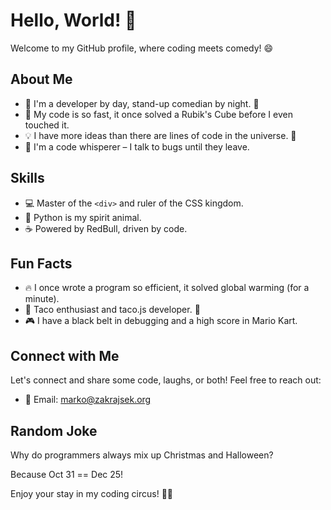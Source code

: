 # Hello, World! 👋

Welcome to my GitHub profile, where coding meets comedy! 😄

## About Me

- 🤖 I'm a developer by day, stand-up comedian by night. 🎤
- 🚀 My code is so fast, it once solved a Rubik's Cube before I even touched it.
- 💡 I have more ideas than there are lines of code in the universe. 💭
- 🌟 I'm a code whisperer – I talk to bugs until they leave.

## Skills

- 💻 Master of the `<div>` and ruler of the CSS kingdom.
- 🐍 Python is my spirit animal.
- ☕ Powered by RedBull, driven by code.

## Fun Facts

- 🔥 I once wrote a program so efficient, it solved global warming (for a minute).
- 🌮 Taco enthusiast and taco.js developer. 🌮
- 🎮 I have a black belt in debugging and a high score in Mario Kart.

## Connect with Me

Let's connect and share some code, laughs, or both! Feel free to reach out:

- 📧 Email: marko@zakrajsek.org

## Random Joke

Why do programmers always mix up Christmas and Halloween?

Because Oct 31 == Dec 25!

Enjoy your stay in my coding circus! 🎪🤡
